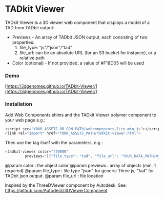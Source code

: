 
TADkit Viewer
=============

TADkit Viewer is a 3D viewer web component that displays a model of a TAD from TADbit output:

* Previews - An array of TADbit JSON output, each consisting of two properties:
 	1. file_type: "js"/"json"/"tad"
 	2. file_url: can be an absolute URL (for an S3 bucket for instance), or a relative path
* Color (optional) - If not provided, a value of #F18D05 will be used

### Demo

[https://3dgenomes.github.io/TADkit-Viewer/](https://3dgenomes.github.io/TADkit-Viewer/)

### Installation

Add Web Components shims and the TADkit Viewer polymer component to your web page e.g.:
```javascript
<script src="YOUR_ASSETS_OR_CDN_PATH/webcomponents-lite.min.js"></script>
<link rel="import" href="YOUR_ASSETS_PATH/tadkit-viewer.html">
```
Then use the tag itself with the parameters, e.g.:
```javascript
<tadkit-viewer color="ff0000"
         previews='[{"file_type": "tad", "file_url": "YOUR_DATA_PATH/my-tadbit.json"}]'></tadkit-viewer>
```
@param color : the object color
@param previews : array of objects (min. 1 required)
   @param file_type : file type "json" for generic Three.js; "tad" for TADbit json output.
    @param file_url : file location

Inspired by the ThreeDViewer component by Autodesk.
See: https://github.com/Autodesk/3DViewerComponent
